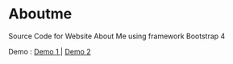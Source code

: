 # Aboutme
Source Code for Website About Me using framework Bootstrap 4 

Demo : <a href="https://raihnkhalid.github.io/Aboutme/" target="_blank">Demo 1 </a> | <a href="https://raihankhald.com" target="_blank">Demo 2 </a>
